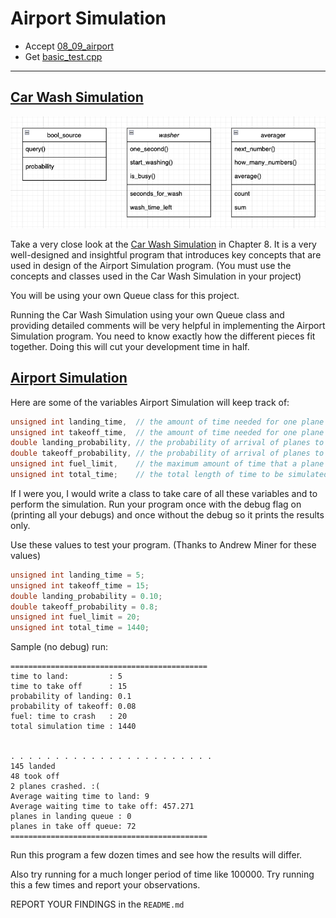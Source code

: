 # Airport Simulation

- Accept [08_09_airport](https://classroom.github.com/a/L0hfr0m_)
- Get [basic_test.cpp](basic_test.cpp)

---


## [Car Wash Simulation](car_wash.md)

![car_wash](car_wash.png)

Take a very close look at the [Car Wash Simulation](https://replit.com/@StephenWang9/0801carwashsimulation#main.cpp) in Chapter 8. It is a very well-designed and insightful program that introduces key concepts that are used in design of the Airport Simulation program. (You must use the concepts and classes used in the Car Wash Simulation in your project)

You will be using your own Queue class for this project. 

Running the Car Wash Simulation using your own Queue class and providing detailed comments will be very helpful in implementing the Airport Simulation program. You need to know exactly how the different pieces fit together. Doing this will cut your development time in half.


## [Airport Simulation](airport.md)

Here are some of the variables Airport Simulation will keep track of:

```cpp
unsigned int landing_time,  // the amount of time needed for one plane to land
unsigned int takeoff_time,  // the amount of time needed for one plane to take off
double landing_probability, // the probability of arrival of planes to the landing queue
double takeoff_probability, // the probability of arrival of planes to the takeoff queue
unsigned int fuel_limit,    // the maximum amount of time that a plane can stay in the landing queue without running out of fuel and crashing;
unsigned int total_time;    // the total length of time to be simulated.
```

If I were you, I would write a class to take care of all these variables and to perform the simulation. Run your program once with the debug flag on (printing all your debugs) and once without the debug so it prints the results only.

Use these values to test your program. (Thanks to Andrew Miner for these values)

```cpp
unsigned int landing_time = 5;
unsigned int takeoff_time = 15;
double landing_probability = 0.10;
double takeoff_probability = 0.8;
unsigned int fuel_limit = 20;
unsigned int total_time = 1440;
```

Sample (no debug) run:

```
============================================
time to land:         : 5
time to take off      : 15
probability of landing: 0.1
probability of takeoff: 0.08
fuel: time to crash   : 20
total simulation time : 1440


. . . . . . . . . . . . . . . . . . . . . . . 
145 landed
48 took off
2 planes crashed. :(
Average waiting time to land: 9
Average waiting time to take off: 457.271
planes in landing queue : 0
planes in take off queue: 72
============================================
```

Run this program a few dozen times and see how the results will differ.

Also try running for a much longer period of time like 100000. Try running this a few times and report your observations.

REPORT YOUR FINDINGS in the `README.md`
